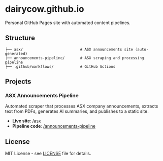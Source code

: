 # dairycow.github.io

Personal GitHub Pages site with automated content pipelines.

## Structure

```
├── asx/                          # ASX announcements site (auto-generated)
├── announcements-pipeline/       # ASX scraping and processing pipeline
├── .github/workflows/            # GitHub Actions 
```

## Projects

### ASX Announcements Pipeline
Automated scraper that processes ASX company announcements, extracts text from PDFs, generates AI summaries, and publishes to a static site.

- **Live site**: [/asx](gibx.au/asx)
- **Pipeline code**: [/announcements-pipeline](./announcements-pipeline)

## License

MIT License - see [LICENSE](LICENSE) file for details.